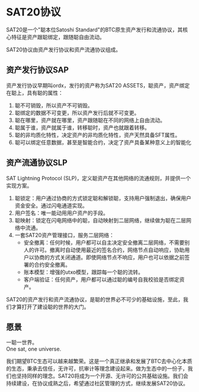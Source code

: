 SAT20协议
=========


SAT20是一个"聪本位Satoshi Standard"的BTC原生资产发行和流通协议，其核心特征是资产跟聪绑定，跟随聪自由流动。


SAT20协议由资产发行协议和资产流通协议组成。

资产发行协议SAP
----
资产发行协议早期叫ordx，发行的资产称为SAT20 ASSETS，聪资产，资产绑定在聪上，具有聪的属性：
1. 聪不可销毁，所以资产不可销毁。
2. 聪绑定的数据不可变更，所以资产发行后就不可变更。
3. 聪在哪里，资产就在哪里，资产跟随聪在不同的网络上自由流动。
4. 聪属于谁，资产就属于谁，转移聪时，资产也就跟着转移。
5. 聪的非均质化特性，决定资产的非均质化特性，资产天然具备SFT属性。
6. 聪可以绑定任意数据，甚至是智能合约，决定了资产具备某种意义上的智能化
  
  
  
资产流通协议SLP
----
SAT Lightning Protocol (SLP)，定义聪资产在其他网络的流通规则，并提供一个实现方案。 
1. 聪锁定：用户通过协商的方式锁定聪和解锁聪，支持用户强制退出，确保用户资金安全。通过闪电通道实现。
2. 用户签名：唯一能动用用户资产的手段。
3. 聪映射：锁定在闪电网络中的聪，自动映射到二层网络，继续做为聪在二层网络中流通。
4. 一套SAT20资产管理接口，服务二层网络：
    * 安全撤离：任何时候，用户都可以自主决定安全撤离二层网络，不需要别人的许可。撤离时自动使用最近的签名合约，网络节点自动响应，协助用户以协商的方式关闭通道。即使网络节点不响应，用户也可以依据之前签署的合约安全撤离。
    * 账本模型：增强的utxo模型，跟踪每一个聪的流转。
    * 客户端验证：任何资产，用户都可以通过聪的编号自我校验是否绑定资产。


SAT20的资产发行和资产流通协议，是聪的世界必不可少的基础设施，至此，我们才算打开了建设聪的世界的大门。


愿景
----
一聪一世界。  
One sat, one universe.  

我们期望BTC生态可以越来越繁荣。这是一个真正继承和发展了BTC去中心化本质的生态，秉承去信任，无许可，抗审计等理念建设起来。做为生态中的一份子，我们也坚持同样的理念。SAT20将成为一个开源、无许可的公共基础设施。我们会持续建设，在协议成熟之后，希望通过社区管理的方式，继续发展SAT20协议。
